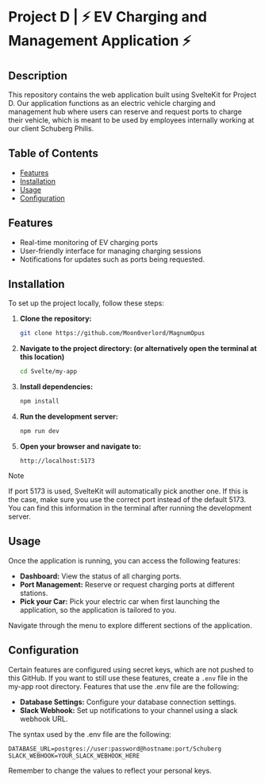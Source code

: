 # Project D | ⚡️ EV Charging and Management Application ⚡️

## Description
This repository contains the web application built using SvelteKit for Project D. Our application functions as an electric vehicle charging and management hub where users can reserve and request ports to charge their vehicle, which is meant to be used by employees internally working at our client Schuberg Philis.

## Table of Contents
- [Features](#features)
- [Installation](#installation)
- [Usage](#usage)
- [Configuration](#configuration)

## Features
- Real-time monitoring of EV charging ports
- User-friendly interface for managing charging sessions
- Notifications for updates such as ports being requested.

## Installation
To set up the project locally, follow these steps:

1. **Clone the repository:**

    ```bash
    git clone https://github.com/Moon0verlord/MagnumOpus
    ```

2. **Navigate to the project directory: (or alternatively open the terminal at this location)**

    ```bash
    cd Svelte/my-app
    ```

3. **Install dependencies:**

    ```bash
    npm install
    ```

4. **Run the development server:**

    ```bash
    npm run dev
    ```

5. **Open your browser and navigate to:**

    ```
    http://localhost:5173
    ```
> [!NOTE]
> If port 5173 is used, SvelteKit will automatically pick another one. If this is the case, make sure you use the correct port instead of the default 5173. You can find this information in the terminal after running the development server.

## Usage
Once the application is running, you can access the following features:

- **Dashboard:** View the status of all charging ports.
- **Port Management:** Reserve or request charging ports at different stations.
- **Pick your Car:** Pick your electric car when first launching the application, so the application is tailored to you.

Navigate through the menu to explore different sections of the application.

## Configuration

Certain features are configured using secret keys, which are not pushed to this GitHub. If you want to still use these features, create a `.env` file in the my-app root directory.
Features that use the .env file are the following:

- **Database Settings:** Configure your database connection settings.
- **Slack Webhook:** Set up notifications to your channel using a slack webhook URL.

The syntax used by the .env file are the following:
```
DATABASE_URL=postgres://user:password@hostname:port/Schuberg
SLACK_WEBHOOK=YOUR_SLACK_WEBHOOK_HERE
```
Remember to change the values to reflect your personal keys.


